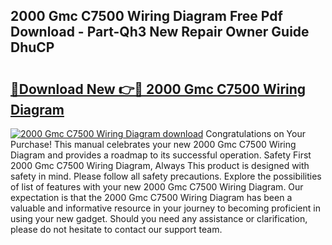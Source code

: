 ## 2000 Gmc C7500 Wiring Diagram Free Pdf Download - Part-Qh3 New Repair Owner Guide DhuCP

# <h2><a href="http://dfh718.blite.top/?on=2000+Gmc+C7500+Wiring+Diagram">🔗Download New 👉🔴 2000 Gmc C7500 Wiring Diagram</a></h2>

[![2000 Gmc C7500 Wiring Diagram download](https://i.imgur.com/lujVjoI.png)](http://dfh718.blite.top/?on=2000+Gmc+C7500+Wiring+Diagram)
Congratulations on Your Purchase! This manual celebrates your new 2000 Gmc C7500 Wiring Diagram and provides a roadmap to its successful operation. Safety First 2000 Gmc C7500 Wiring Diagram, Always This product is designed with safety in mind. Please follow all safety precautions. Explore the possibilities of list of features with your new 2000 Gmc C7500 Wiring Diagram. Our expectation is that the 2000 Gmc C7500 Wiring Diagram has been a valuable and informative resource in your journey to becoming proficient in using your new gadget. Should you need any assistance or clarification, please do not hesitate to contact our support team.
